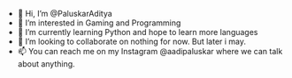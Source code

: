 - 👋 Hi, I’m @PaluskarAditya
- 👀 I’m interested in Gaming and Programming
- 🌱 I’m currently learning Python and hope to learn more languages
- 💞️ I’m looking to collaborate on nothing for now. But later i may.
- 📫 You can reach me on my Instagram @aadipaluskar where we can talk about anything.

<!---
PaluskarAditya/PaluskarAditya is a ✨ special ✨ repository because its `README.md` (this file) appears on your GitHub profile.
You can click the Preview link to take a look at your changes.
--->
